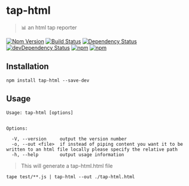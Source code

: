 # tap-html

> 📊 an html tap reporter

[![Npm Version](https://img.shields.io/npm/v/tap-html.svg)](https://www.npmjs.com/package/tap-html)
[![Build Status](https://travis-ci.org/gabrielcsapo/tap-html.svg?branch=master)](https://travis-ci.org/gabrielcsapo/tap-html)
[![Dependency Status](https://starbuck.gabrielcsapo.com/badge/github/gabrielcsapo/tap-html/status.svg)](https://starbuck.gabrielcsapo.com/github/gabrielcsapo/tap-html)
[![devDependency Status](https://starbuck.gabrielcsapo.com/badge/github/gabrielcsapo/tap-html/dev-status.svg)](https://starbuck.gabrielcsapo.com/github/gabrielcsapo/tap-html#info=devDependencies)
[![npm](https://img.shields.io/npm/dt/tap-html.svg)]()
[![npm](https://img.shields.io/npm/dm/tap-html.svg)]()

## Installation

```
npm install tap-html --save-dev
```

## Usage

```
Usage: tap-html [options]


Options:

  -V, --version     output the version number
  -o, --out <file>  if instead of piping content you want it to be written to an html file locally please specify the relative path
  -h, --help        output usage information
```

> This will generate a tap-html.html file

```
tape test/**.js | tap-html --out ./tap-html.html
```
